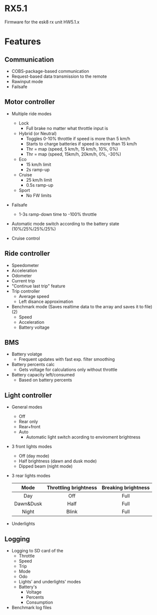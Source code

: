 # RX5.1
Firmware for the esk8 rx unit HW5.1.x

# Features
## Communication

- COBS-package-based communication
- Request-based data transmission to the remote
- Rawinput mode
- Failsafe

## Motor controller

- Multiple ride modes
  - Lock
    - Full brake no matter what throttle input is
  - Hybrid (or Neutral)
    - Toggles 0-10% throttle if speed is more than 5 km/h
    - Starts to charge batteries if speed is more than 15 km/h
    - Thr = map (speed, 5 km/h, 15 km/h, 10%, 0%)
    - Thr = map (speed, 15km/h, 20km/h, 0%, -30%)
  - Eco
    - 15 km/h limit
    - 2s ramp-up
  - Cruise 
    - 25 km/h limit 
    - 0.5s ramp-up
  - Sport 
    - No FW limits
  
- Failsafe
  - 1-3s ramp-down time to -100% throttle
- Automatic mode switch according to the battery state (10%/25%/25%/25%)
- Cruise control

## Ride controller

- Speedometer
- Acceleration
- Odometer
- Current trip
- "Continue last trip" feature
- Trip controller
  - Average speed
  - Left disance approximation
- Benchmark mode (Saves realtime data to the array and saves it to file) (2)
  - Speed
  - Acceleration
  - Battery voltage

## BMS

- Battery volatge
   - Frequent updates with fast exp. filter smoothing
- Battery percents calc
  - Gets voltage for calculations only without throttle
- Battery capacity left/consumed
  - Based on battery percents

## Light controller

- General modes
  - Off
  - Rear only
  - Rear+front
  - Auto 
    - Automatic light switch acording  to enviroment brightness

- 3 front lights modes
  - Off             (day           mode)
  - Half brightness (dawn and dusk mode)
  - Dipped beam     (night         mode)
- 3 rear lights modes
  
  | Mode      | Throttling brightness| Breaking brightness |    
  |:---------:|:--------------------:|:-------------------:|
  | Day       |         Off          |         Full        |
  | Dawn&Dusk |         Half         |         Full        |
  | Night     |         Blink        |         Full        |
  
- Underlights

## Logging

- Logging to SD card of the
  - Throttle
  - Speed
  - Trip
  - Mode
  - Odo
  - Lights' and underlights' modes
  - Battery's
    - Voltage
    - Percents
    - Consumption
- Benchmark log files

